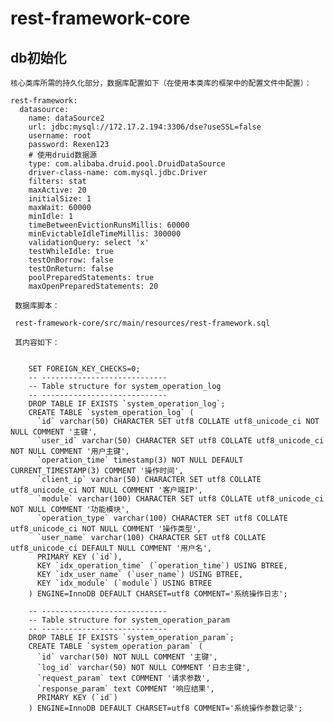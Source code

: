 # rest-framework-core


## db初始化
    
    核心类库所需的持久化部分，数据库配置如下（在使用本类库的框架中的配置文件中配置）：
    
    rest-framework:
      datasource:
        name: dataSource2
        url: jdbc:mysql://172.17.2.194:3306/dse?useSSL=false
        username: root
        password: Rexen123
        # 使用druid数据源
        type: com.alibaba.druid.pool.DruidDataSource
        driver-class-name: com.mysql.jdbc.Driver
        filters: stat
        maxActive: 20
        initialSize: 1
        maxWait: 60000
        minIdle: 1
        timeBetweenEvictionRunsMillis: 60000
        minEvictableIdleTimeMillis: 300000
        validationQuery: select 'x'
        testWhileIdle: true
        testOnBorrow: false
        testOnReturn: false
        poolPreparedStatements: true
        maxOpenPreparedStatements: 20
        
     数据库脚本：
     
     rest-framework-core/src/main/resources/rest-framework.sql
     
     其内容如下：
     
     
        SET FOREIGN_KEY_CHECKS=0;
        -- ----------------------------
        -- Table structure for system_operation_log
        -- ----------------------------
        DROP TABLE IF EXISTS `system_operation_log`;
        CREATE TABLE `system_operation_log` (
          `id` varchar(50) CHARACTER SET utf8 COLLATE utf8_unicode_ci NOT NULL COMMENT '主键',
          `user_id` varchar(50) CHARACTER SET utf8 COLLATE utf8_unicode_ci NOT NULL COMMENT '用户主键',
          `operation_time` timestamp(3) NOT NULL DEFAULT CURRENT_TIMESTAMP(3) COMMENT '操作时间',
          `client_ip` varchar(50) CHARACTER SET utf8 COLLATE utf8_unicode_ci NOT NULL COMMENT '客户端IP',
          `module` varchar(100) CHARACTER SET utf8 COLLATE utf8_unicode_ci NOT NULL COMMENT '功能模块',
          `operation_type` varchar(100) CHARACTER SET utf8 COLLATE utf8_unicode_ci NOT NULL COMMENT '操作类型',
          `user_name` varchar(100) CHARACTER SET utf8 COLLATE utf8_unicode_ci DEFAULT NULL COMMENT '用户名',
          PRIMARY KEY (`id`),
          KEY `idx_operation_time` (`operation_time`) USING BTREE,
          KEY `idx_user_name` (`user_name`) USING BTREE,
          KEY `idx_module` (`module`) USING BTREE
        ) ENGINE=InnoDB DEFAULT CHARSET=utf8 COMMENT='系统操作日志';
        
        -- ----------------------------
        -- Table structure for system_operation_param
        -- ----------------------------
        DROP TABLE IF EXISTS `system_operation_param`;
        CREATE TABLE `system_operation_param` (
          `id` varchar(50) NOT NULL COMMENT '主键',
          `log_id` varchar(50) NOT NULL COMMENT '日志主键',
          `request_param` text COMMENT '请求参数',
          `response_param` text COMMENT '响应结果',
          PRIMARY KEY (`id`)
        ) ENGINE=InnoDB DEFAULT CHARSET=utf8 COMMENT='系统操作参数记录';
